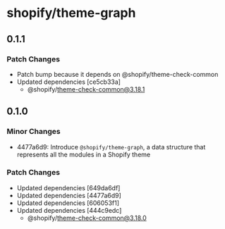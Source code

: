 # shopify/theme-graph

## 0.1.1

### Patch Changes

- Patch bump because it depends on @shopify/theme-check-common
- Updated dependencies [ce5cb33a]
  - @shopify/theme-check-common@3.18.1

## 0.1.0

### Minor Changes

- 4477a6d9: Introduce `@shopify/theme-graph`, a data structure that represents all the modules in a Shopify theme

### Patch Changes

- Updated dependencies [649da6df]
- Updated dependencies [4477a6d9]
- Updated dependencies [606053f1]
- Updated dependencies [444c9edc]
  - @shopify/theme-check-common@3.18.0
